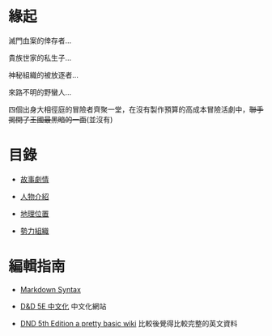<!-- TITLE: 首頁 -->
<!-- SUBTITLE: 安安我首頁ㄛ -->

# 緣起
滅門血案的倖存者…

貴族世家的私生子…

神秘組織的被放逐者…

來路不明的野蠻人…

四個出身大相徑庭的冒險者齊聚一堂，在沒有製作預算的高成本冒險活劇中，~~聯手揭開了王國最黑暗的一面~~(並沒有)

# 目錄
- [故事劇情](故事/冒險記錄)

- [人物介紹](角色/列表)

- [地理位置](地理/列表)

- [勢力組織](組織/列表)

# 編輯指南
- [Markdown Syntax](https://docs.requarks.io/wiki/user-guide/markdown-syntax)

- [D&D 5E 中文化](https://trpgtdnd.weebly.com/) 中文化網站

- [DND 5th Edition a pretty basic wiki](http://dnd5e.wikidot.com/) 比較後覺得比較完整的英文資料

